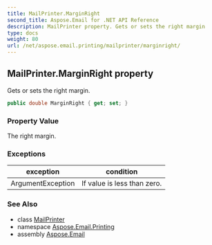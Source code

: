 ```yaml
---
title: MailPrinter.MarginRight
second_title: Aspose.Email for .NET API Reference
description: MailPrinter property. Gets or sets the right margin
type: docs
weight: 80
url: /net/aspose.email.printing/mailprinter/marginright/
---
```

## MailPrinter.MarginRight property

Gets or sets the right margin.

```csharp
public double MarginRight { get; set; }
```

### Property Value

The right margin.

### Exceptions

| exception | condition |
| --- | --- |
| ArgumentException | If value is less than zero. |

### See Also

* class [MailPrinter](../)
* namespace [Aspose.Email.Printing](../../mailprinter/)
* assembly [Aspose.Email](../../../)


